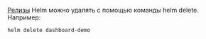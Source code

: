 
[Релизы](obsidian://open?vault=OneLiner&file=Helm%2F%D0%A2%D0%B5%D1%80%D0%BC%D0%B8%D0%BD%D0%BE%D0%BB%D0%BE%D0%B3%D0%B8%D1%8F%2FHelm%20Release) Helm можно удалять с помощью команды helm delete. Например:

	helm delete dashboard-demo



